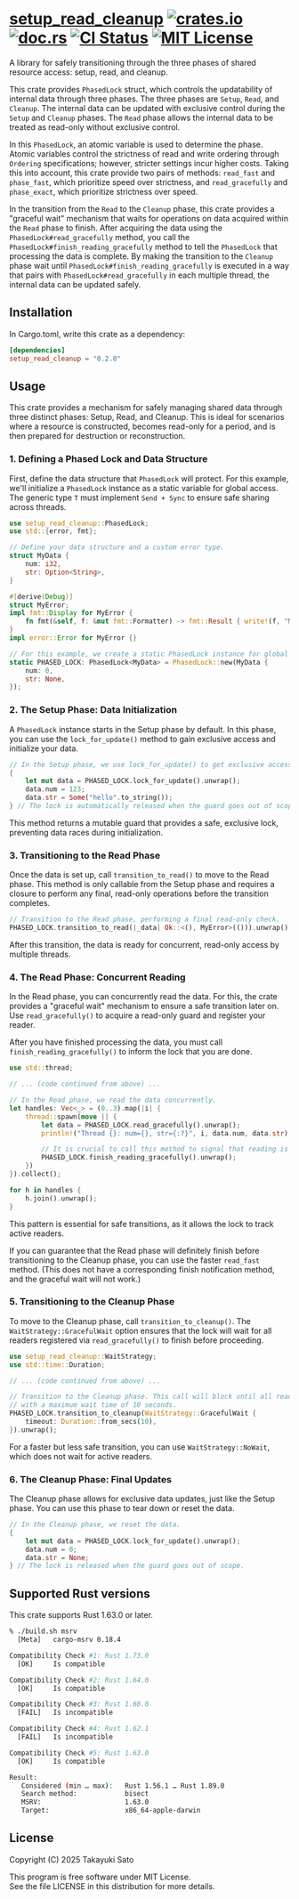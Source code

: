 # [setup_read_cleanup][repo-url] [![crates.io][cratesio-img]][cratesio-url] [![doc.rs][docrs-img]][docrs-url] [![CI Status][ci-img]][ci-url] [![MIT License][mit-img]][mit-url]

A library for safely transitioning through the three phases of shared resource access: setup, read, and cleanup.

This crate provides `PhasedLock` struct, which controls the updatability of internal data through three phases.
The three phases are `Setup`, `Read`, and `Cleanup`.
The internal data can be updated with exclusive control during the `Setup` and `Cleanup` phases.
The `Read` phase allows the internal data to be treated as read-only without exclusive control.

In this `PhasedLock`, an atomic variable is used to determine the phase.
Atomic variables control the strictness of read and write ordering through `Ordering` specifications; however, stricter settings incur higher costs.
Taking this into account, this crate provide two pairs of methods: `read_fast` and `phase_fast`, which prioritize speed over strictness, and `read_gracefully` and `phase_exact`, which prioritize strictness over speed.

In the transition from the `Read` to the `Cleanup` phase, this crate provides a "graceful wait" mechanism that waits for operations on data acquired within the `Read` phase to finish.
After acquiring the data using the `PhasedLock#read_gracefully` method, you call the `PhasedLock#finish_reading_gracefully` method to tell the `PhasedLock` that processing the data is complete.
By making the transition to the `Cleanup` phase wait until `PhasedLock#finish_reading_gracefully` is executed in a way that pairs with `PhasedLock#read_gracefully` in each multiple thread, the internal data can be updated safely.

## Installation

In Cargo.toml, write this crate as a dependency:

```toml
[dependencies]
setup_read_cleanup = "0.2.0"
```

## Usage

This crate provides a mechanism for safely managing shared data through three distinct phases: Setup, Read, and Cleanup.
This is ideal for scenarios where a resource is constructed, becomes read-only for a period, and is then prepared for destruction or reconstruction.

### 1. Defining a Phased Lock and Data Structure

First, define the data structure that `PhasedLock` will protect.
For this example, we'll initialize a `PhasedLock` instance as a static variable for global access.
The generic type `T` must implement `Send + Sync` to ensure safe sharing across threads.

```rust
use setup_read_cleanup::PhasedLock;
use std::{error, fmt};

// Define your data structure and a custom error type.
struct MyData {
    num: i32,
    str: Option<String>,
}

#[derive(Debug)]
struct MyError;
impl fmt::Display for MyError {
    fn fmt(&self, f: &mut fmt::Formatter) -> fmt::Result { write!(f, "MyError") }
}
impl error::Error for MyError {}

// For this example, we create a static PhasedLock instance for global access.
static PHASED_LOCK: PhasedLock<MyData> = PhasedLock::new(MyData {
    num: 0,
    str: None,
});
```

### 2. The Setup Phase: Data Initialization 

A `PhasedLock` instance starts in the Setup phase by default.
In this phase, you can use the `lock_for_update()` method to gain exclusive access and initialize your data.

```rust
// In the Setup phase, we use lock_for_update() to get exclusive access.
{
    let mut data = PHASED_LOCK.lock_for_update().unwrap();
    data.num = 123;
    data.str = Some("hello".to_string());
} // The lock is automatically released when the guard goes out of scope.
```

This method returns a mutable guard that provides a safe, exclusive lock, preventing data races during initialization.

### 3. Transitioning to the Read Phase

Once the data is set up, call `transition_to_read()` to move to the Read phase.
This method is only callable from the Setup phase and requires a closure to perform any final, read-only operations before the transition completes.

```rust
// Transition to the Read phase, performing a final read-only check.
PHASED_LOCK.transition_to_read(|_data| Ok::<(), MyError>(())).unwrap();
```

After this transition, the data is ready for concurrent, read-only access by multiple threads.

### 4. The Read Phase: Concurrent Reading

In the Read phase, you can concurrently read the data.
For this, the crate provides a "graceful wait" mechanism to ensure a safe transition later on.
Use `read_gracefully()` to acquire a read-only guard and register your reader.

After you have finished processing the data, you must call `finish_reading_gracefully()` to inform the lock that you are done.

```rust
use std::thread;

// ... (code continued from above) ...

// In the Read phase, we read the data concurrently.
let handles: Vec<_> = (0..3).map(|i| {
    thread::spawn(move || {
        let data = PHASED_LOCK.read_gracefully().unwrap();
        println!("Thread {}: num={}, str={:?}", i, data.num, data.str);

        // It is crucial to call this method to signal that reading is complete.
        PHASED_LOCK.finish_reading_gracefully().unwrap();
    })
}).collect();

for h in handles {
    h.join().unwrap();
}
```

This pattern is essential for safe transitions, as it allows the lock to track active readers.

If you can guarantee that the Read phase will definitely finish before transitioning to the Cleanup phase, you can use the faster `read_fast` method. (This does not have a corresponding finish notification method, and the graceful wait will not work.)

### 5. Transitioning to the Cleanup Phase

To move to the Cleanup phase, call `transition_to_cleanup()`.
The `WaitStrategy::GracefulWait` option ensures that the lock will wait for all readers registered via `read_gracefully()` to finish before proceeding.

```rust
use setup_read_cleanup::WaitStrategy;
use std::time::Duration;

// ... (code continued from above) ...

// Transition to the Cleanup phase. This call will block until all readers are finished,
// with a maximum wait time of 10 seconds.
PHASED_LOCK.transition_to_cleanup(WaitStrategy::GracefulWait {
    timeout: Duration::from_secs(10),
}).unwrap();
```

For a faster but less safe transition, you can use `WaitStrategy::NoWait`, which does not wait for active readers.

### 6. The Cleanup Phase: Final Updates

The Cleanup phase allows for exclusive data updates, just like the Setup phase.
You can use this phase to tear down or reset the data.

```rust
// In the Cleanup phase, we reset the data.
{
    let mut data = PHASED_LOCK.lock_for_update().unwrap();
    data.num = 0;
    data.str = None;
} // The lock is released when the guard goes out of scope.
```

## Supported Rust versions

This crate supports Rust 1.63.0 or later.

```sh
% ./build.sh msrv
  [Meta]   cargo-msrv 0.18.4

Compatibility Check #1: Rust 1.73.0
  [OK]     Is compatible

Compatibility Check #2: Rust 1.64.0
  [OK]     Is compatible

Compatibility Check #3: Rust 1.60.0
  [FAIL]   Is incompatible

Compatibility Check #4: Rust 1.62.1
  [FAIL]   Is incompatible

Compatibility Check #5: Rust 1.63.0
  [OK]     Is compatible

Result:
   Considered (min … max):   Rust 1.56.1 … Rust 1.89.0
   Search method:            bisect
   MSRV:                     1.63.0
   Target:                   x86_64-apple-darwin
```

## License

Copyright (C) 2025 Takayuki Sato

This program is free software under MIT License.<br>
See the file LICENSE in this distribution for more details.


[repo-url]: https://github.com/sttk/setup_read_cleanup-rust
[cratesio-img]: https://img.shields.io/badge/crates.io-ver.0.2.0-fc8d62?logo=rust
[cratesio-url]: https://crates.io/crates/setup_read_cleanup
[docrs-img]: https://img.shields.io/badge/doc.rs-setup_read_cleanup-66c2a5?logo=docs.rs
[docrs-url]: https://docs.rs/setup_read_cleanup
[ci-img]: https://github.com/sttk/setup_read_cleanup-rust/actions/workflows/rust.yml/badge.svg?branch=main
[ci-url]: https://github.com/sttk/setup_read_cleanup-rust/actions?query=branch%3Amain
[mit-img]: https://img.shields.io/badge/license-MIT-green.svg
[mit-url]: https://opensource.org/licenses/MIT
